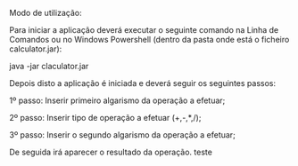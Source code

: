 Modo de utilização:

Para iniciar a aplicação deverá executar o seguinte comando na Linha de Comandos ou no Windows Powershell (dentro da pasta onde está o ficheiro calculator.jar):

java -jar claculator.jar

Depois disto a aplicação é iniciada e deverá seguir os seguintes passos:

1º passo: Inserir primeiro algarismo da operação a efetuar;

2º passo: Inserir tipo de operação a efetuar (+,-,*,/);

3º passo: Inserir o segundo algarismo da operação a efetuar;

De seguida irá aparecer o resultado da operação.
teste

